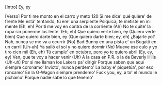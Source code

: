 [Intro]
Ey, ey

[Verso]
Por ti me monto en el carro y meto 120
Si me dice' qué quiere' de frente
Me está' tentando, tú ere' una serpiente
Psíquica, te metiste en mi mente (Eh, eh)
Por ti me voy en contra de la corriente (Ah)
No te quite' la ropa sin ponerme los lente' (Eh, eh)
Que quiero verte bien, ey (Quiero verte bien)
Que quiero darte bien, ey (Que quiero darte bien; ey, eh)
¿Bajarle yo? Nah, nunca se me va a ocurrir (No)
Bad Bunny en una pista e' un Bugatti en un carril (Uh-uh)
Ya salió el sol y no quiero dormir (No)
Mueve ese culo y yo tiro cien mil (Eh, eh)
Tú cumple' en octubre, pero yo te quiero abril (Ey, ey, ey)
Ven, que te voy a hacer venir (Uh)
A la casa en P.R. o la de Beverly Hills (Uh-uh)
Por si me llaman los Lakers pa' dirigir
Porque saben que aquí siempre coronamo'
Invicto', nunca perdemo'
La baby e' piquetúa', por eso roncamo'
En la G-Wagon siempre prendemo'
Fuck you, ey, a to' el mundo le pichamo'
Porque nadie sabe lo que tenemo'